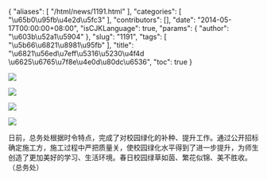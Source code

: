 {
    "aliases": [
        "/html/news/1191.html"
    ],
    "categories": [
        "\u65b0\u95fb\u4e2d\u5fc3"
    ],
    "contributors": [],
    "date": "2014-05-17T00:00:00+08:00",
    "isCJKLanguage": true,
    "params": {
        "author": "\u603b\u52a1\u5904"
    },
    "slug": "1191",
    "tags": [
        "\u5b66\u6821\u8981\u95fb"
    ],
    "title": "\u6821\u56ed\u7eff\u5316\u5230\u4f4d \u6625\u6765\u7f8e\u4e0d\u80dc\u6536",
    "toc": true
}

![](https://cdn.tfls.online/mirror/full/a64537317ed43ef4a93d3ad78e8dc31e0e6760ee.jpg)




![](https://cdn.tfls.online/mirror/full/37ba4179d6a7a581886d0da75f7661e988305720.jpg)




![](https://cdn.tfls.online/mirror/full/3b241b0a69a54fba10ed9dac2d168866667f329c.jpg)




![](https://cdn.tfls.online/mirror/full/c389d444557a4bd3f4ccabe0a8ddf00cfb995ae3.jpg)




  









日前，总务处根据时令特点，完成了对校园绿化的补种、提升工作。通过公开招标确定施工方，施工过程中严把质量关，使校园绿化水平得到了进一步提升，为师生创造了更加美好的学习、生活环境。春日校园绿草如茵、繁花似锦、美不胜收。（总务处）




